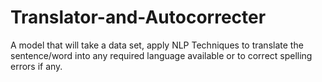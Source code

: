 # Translator-and-Autocorrecter
A model that will take a data set, apply NLP Techniques to translate the sentence/word into any required language available or to correct spelling errors if any.

